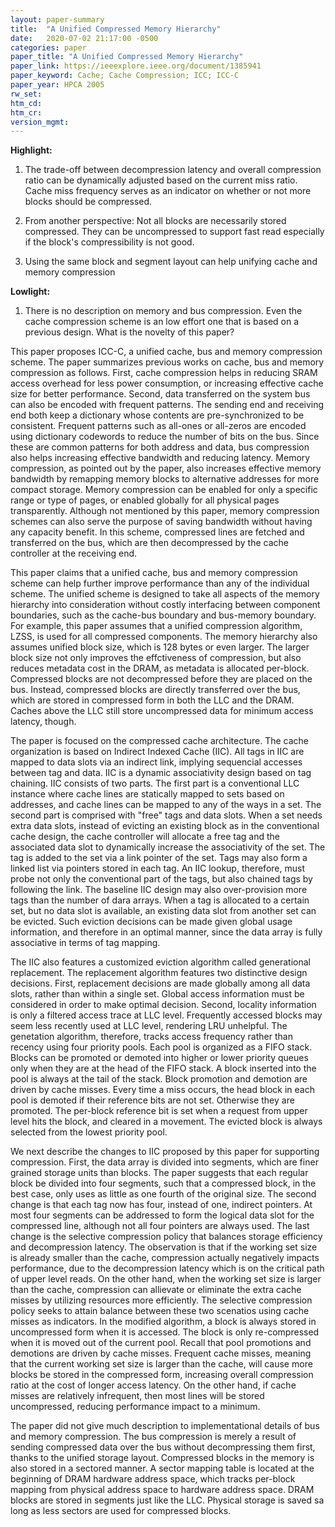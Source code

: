 ```yaml
---
layout: paper-summary
title:  "A Unified Compressed Memory Hierarchy"
date:   2020-07-02 21:17:00 -0500
categories: paper
paper_title: "A Unified Compressed Memory Hierarchy"
paper_link: https://ieeexplore.ieee.org/document/1385941
paper_keyword: Cache; Cache Compression; ICC; ICC-C
paper_year: HPCA 2005
rw_set:
htm_cd:
htm_cr:
version_mgmt:
---
```


**Highlight:**

1. The trade-off between decompression latency and overall compression ratio can be dynamically adjusted based on the 
   current miss ratio. Cache miss frequency serves as an indicator on whether or not more blocks should be compressed.

2. From another perspective: Not all blocks are necessarily stored compressed. They can be uncompressed to support fast
   read especially if the block's compressibility is not good.

3. Using the same block and segment layout can help unifying cache and memory compression

**Lowlight:**

1. There is no description on memory and bus compression. Even the cache compression scheme is an low effort one that
   is based on a previous design. What is the novelty of this paper?

This paper proposes ICC-C, a unified cache, bus and memory compression scheme. The paper summarizes previous works on 
cache, bus and memory compression as follows. First, cache compression helps in reducing SRAM access overhead for less
power consumption, or increasing effective cache size for better performance. Second, data transferred on the system bus
can also be encoded with frequent patterns. The sending end and receiving end both keep a dictionary whose contents are 
pre-synchronized to be consistent. Frequent patterns such as all-ones or all-zeros are encoded using dictionary codewords
to reduce the number of bits on the bus. Since these are common patterns for both address and data, bus compression also 
helps increasing effective bandwidth and reducing latency. Memory compression, as pointed out by the paper, also increases
effective memory bandwidth by remapping memory blocks to alternative addresses for more compact storage. Memory
compression can be enabled for only a specific range or type of pages, or enabled globally for all physical pages 
transparently. Although not mentioned by this paper, memory compression schemes can also serve the purpose of saving 
bandwidth without having any capacity benefit. In this scheme, compressed lines are fetched and transferred on the bus,
which are then decompressed by the cache controller at the receiving end.

This paper claims that a unified cache, bus and memory compression scheme can help further improve performance than any
of the individual scheme. The unified scheme is designed to take all aspects of the memory hierarchy into consideration
without costly interfacing between component boundaries, such as the cache-bus boundary and bus-memory boundary.
For example, this paper assumes that a unified compression algorithm, LZSS, is used for all compressed components. 
The memory hierarchy also assumes unified block size, which is 128 bytes or even larger. The larger block size not only 
improves the effctiveness of compression, but also reduces metadata cost in the DRAM, as metadata is allocated per-block.
Compressed blocks are not decompressed before 
they are placed on the bus. Instead, compressed blocks are directly transferred over the bus, which are stored in compressed
form in both the LLC and the DRAM. Caches above the LLC still store uncompressed data for minimum access latency, though.

The paper is focused on the compressed cache architecture. The cache organization is based on Indirect Indexed Cache (IIC).
All tags in IIC are mapped to data slots via an indirect link, implying sequencial accesses between tag and data.
IIC is a dynamic associativity design based on tag chaining. IIC consists of two parts. The first part is a conventional 
LLC instance where cache lines are statically mapped to sets based on addresses, and cache lines can be mapped to any of 
the ways in a set. The second part is comprised with "free" tags and data slots. When a set needs extra data slots, instead
of evicting an existing block as in the conventional cache design, the cache controller will allocate a free tag and the 
associated data slot to dynamically increase the associativity of the set. The tag is added to the set via a link pointer
of the set. Tags may also form a linked list via pointers stored in each tag. An IIC lookup, therefore, must probe not only
the conventional part of the tags, but also chained tags by following the link.
The baseline IIC design may also over-provision more tags than the number of dara arrays. When a tag is allocated 
to a certain set, but no data slot is available, an existing data slot from another set can be evicted. Such eviction
decisions can be made given global usage information, and therefore in an optimal manner, since the data array is fully 
associative in terms of tag mapping.

The IIC also features a customized eviction algorithm called generational replacement. The replacement algorithm features
two distinctive design decisions. First, replacement decisions are made globally among all data slots, rather than within
a single set. Global access information must be considered in order to make optimal decision. Second, locality information 
is only a filtered access trace at LLC level. Frequently accessed blocks may seem less recently used at LLC level, rendering 
LRU unhelpful. The genetation algorithm, therefore, tracks access frequency rather than recency using four priority pools.
Each pool is organized as a FIFO stack. Blocks can be promoted or demoted into higher or lower priority queues only when they
are at the head of the FIFO stack. A block inserted into the pool is always at the tail of the stack. Block promotion
and demotion are driven by cache misses. Every time a miss occurs, the head block in each pool is demoted if their reference
bits are not set. Otherwise they are promoted. The per-block reference bit is set when a request from upper level hits 
the block, and cleared in a movement. The evicted block is always selected from the lowest priority pool.

We next describe the changes to IIC proposed by this paper for supporting compression. First, the data array is divided into
segments, which are finer grained storage units than blocks. The paper suggests that each regular block be divided into 
four segments, such that a compressed block, in the best case, only uses as little as one fourth of the original size.
The second change is that each tag now has four, instead of one, indirect pointers. At most four segments can be addressed
to form the logical data slot for the compressed line, although not all four pointers are always used. The last change is
the selective compression policy that balances storage efficiency and decompression latency. The observation is that
if the working set size is already smaller than the cache, compression actually negatively impacts performance, due to
the decompression latency which is on the critical path of upper level reads. On the other hand, when the working set
size is larger than the cache, compression can allievate or eliminate the extra cache misses by utilizing resources
more efficiently. The selective compression policy seeks to attain balance between these two scenatios using cache 
misses as indicators. In the modified algorithm, a block is always stored in uncompressed form when it is accessed.
The block is only re-compressed when it is moved out of the current pool. Recall that pool promotions and demotions are
driven by cache misses. Frequent cache misses, meaning that the current working set size is larger than the cache,
will cause more blocks be stored in the compressed form, increasing overall compression ratio at the cost of longer
access latency. On the other hand, if cache misses are relatively infrequent, then most lines will be stored uncompressed,
reducing performance impact to a minimum.

The paper did not give much description to implementational details of bus and memory compression. The bus compression
is merely a result of sending compressed data over the bus without decompressing them first, thanks to the unified storage
layout. Compressed blocks in the memory is also stored in a sectored manner. A sector mapping table is located at the 
beginning of DRAM hardware address space, which tracks per-block mapping from physical address space to hardware 
address space. DRAM blocks are stored in segments just like the LLC. Physical storage is saved sa long as less sectors 
are used for compressed blocks.
